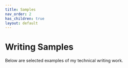 ```yaml
---
title: Samples
nav_order: 2
has_children: true
layout: default
---
```


# Writing Samples

Below are selected examples of my technical writing work.
